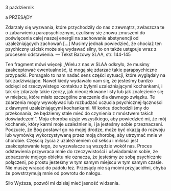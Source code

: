 3 październik

a
PRZESĄDY 

 Zdarzały się wyzwania, które przychodziły do nas z zewnątrz, zwłaszcza te o zabarwieniu parapsychicznym, czuliśmy się znowu zmuszeni do poświęcenia całej naszej energii na zachowanie abstynencji od uzależniających zachowań [...] Musimy jednak powiedzieć, że chociaż ten psychiczny uścisk może się wydawać silny, to on także ustępuje wraz z procesem odstawienia. — Tekst Bazowy SLAA, str. 144-145

 Ten fragment mówi więcej: „Wielu z nas w SLAA odkryło, że musimy zaakceptować ewentualność, iż mogą się zdarzać takie parapsychiczne przypadki. Pomagało to nam nadać sens części sytuacji, które wyglądały na tak zadziwiające. Nawet kiedy wydawało nam się, że jesteśmy bardzo odcięci od rzeczywistego kontaktu z byłymi uzależniającymi kochankami, i tak się zdarzały takie rzeczy, jak nieoczekiwane listy lub jak znalezienie się w miejscu, które miało szczególne znaczenie dla dawnego związku. Te zdarzenia mogły wywoływać lub rozbudzać uczucia psychicznej łączności z dawnymi uzależniającymi kochankami. W końcu dochodziliśmy do przekonania, że będziemy stale mieć do czynienia z mnóstwem takich doświadczeń!”. Moja choroba użyje wszystkiego, aby powiedzieć mi, że mój kochanek, który karmi moje uzależnienie, i ja jesteśmy sobie przeznaczeni. Poczucie, że Bóg postawił go na mojej drodze, może być okazją do rozwoju lub wymówką wykorzystywaną przez moją chorobę, aby utrzymać mnie w chorobie. Częścią życia z uzależnieniem od seksu i miłości jest zaakceptowanie tego, że wyzwalacze są wszędzie wokół nas. Proces odstawienia przywraca mnie do rzeczywistości i uświadamiam sobie, że zobaczenie mojego obiektu nie oznacza, że ​​jesteśmy ze sobą psychicznie połączeni, po prostu jesteśmy w tym samym miejscu w tym samym czasie. Nie muszę wracać do padołu łez. Przesądy nie są moimi przyjaciółmi, chyba że powstrzymują mnie od powrotu do nałogu.

 Siło Wyższa, pozwól mi dzisiaj mieć jasność widzenia.
